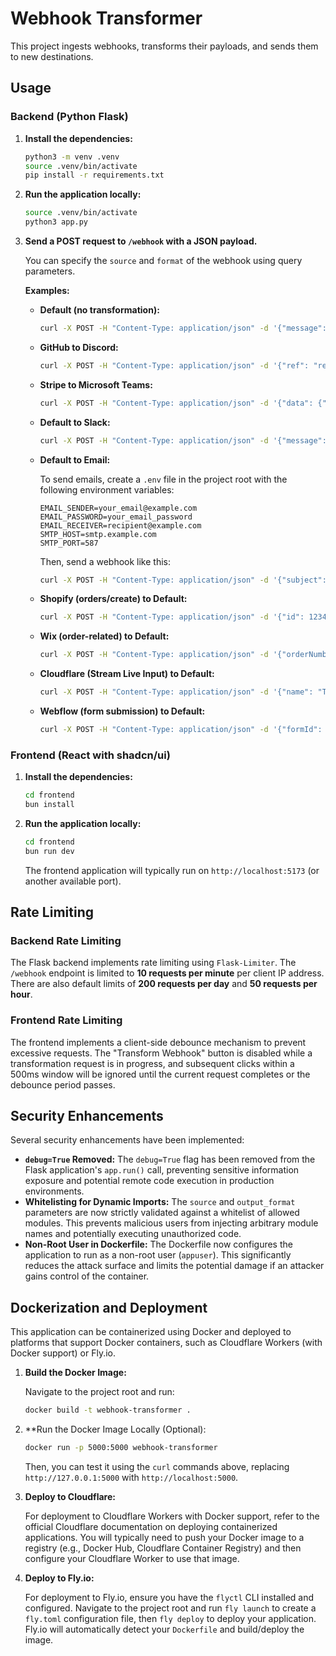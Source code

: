 # Webhook Transformer

This project ingests webhooks, transforms their payloads, and sends them to new destinations.

## Usage

### Backend (Python Flask)

1.  **Install the dependencies:**

    ```bash
    python3 -m venv .venv
    source .venv/bin/activate
    pip install -r requirements.txt
    ```

2.  **Run the application locally:**

    ```bash
    source .venv/bin/activate
    python3 app.py
    ```

3.  **Send a POST request to `/webhook` with a JSON payload.**

    You can specify the `source` and `format` of the webhook using query parameters.

    **Examples:**

    *   **Default (no transformation):**

        ```bash
        curl -X POST -H "Content-Type: application/json" -d '{"message": "Hello, world!"}' http://127.0.0.1:5000/webhook
        ```

    *   **GitHub to Discord:**

        ```bash
        curl -X POST -H "Content-Type: application/json" -d '{"ref": "refs/heads/main", "repository": {"full_name": "test/repo"}, "pusher": {"name": "testuser"}, "commits": [{}, {}]}' http://127.0.0.1:5000/webhook?source=github&format=discord
        ```

    *   **Stripe to Microsoft Teams:**

        ```bash
        curl -X POST -H "Content-Type: application/json" -d '{"data": {"object": {"amount": 1000, "currency": "usd", "billing_details": {"email": "test@example.com"}}}}' http://127.0.0.1:5000/webhook?source=stripe&format=msteams
        ```

    *   **Default to Slack:**

        ```bash
        curl -X POST -H "Content-Type: application/json" -d '{"message": "Hello, world!"}' http://127.0.0.1:5000/webhook?format=slack
        ```

    *   **Default to Email:**

        To send emails, create a `.env` file in the project root with the following environment variables:

        ```
        EMAIL_SENDER=your_email@example.com
        EMAIL_PASSWORD=your_email_password
        EMAIL_RECEIVER=recipient@example.com
        SMTP_HOST=smtp.example.com
        SMTP_PORT=587
        ```

        Then, send a webhook like this:

        ```bash
        curl -X POST -H "Content-Type: application/json" -d '{"subject": "Test Email", "body": "This is a test email body."}' http://127.0.0.1:5000/webhook?format=email
        ```

    *   **Shopify (orders/create) to Default:**

        ```bash
        curl -X POST -H "Content-Type: application/json" -d '{"id": 1234567890, "email": "john.doe@example.com", "total_price": "50.00", "currency": "USD", "line_items": []}' http://127.0.0.1:5000/webhook?source=shopify
        ```

    *   **Wix (order-related) to Default:**

        ```bash
        curl -X POST -H "Content-Type: application/json" -d '{"orderNumber": "10002", "payments": [{"amount": {"value": "0.01", "currency": "EUR"}}]}' http://127.0.0.1:5000/webhook?source=wix
        ```

    *   **Cloudflare (Stream Live Input) to Default:**

        ```bash
        curl -X POST -H "Content-Type: application/json" -d '{"name": "Test Webhook", "text": "A test event", "ts": 123456789, "data": {"notification_name": "Stream Live Input", "input_id": "eb222fcca08eeb1ae84c981ebe8aeeb6", "event_type": "live_input.disconnected", "updated_at": "2022-01-13T11:43:41.855717910Z"}}' http://127.0.0.1:5000/webhook?source=cloudflare
        ```

    *   **Webflow (form submission) to Default:**

        ```bash
        curl -X POST -H "Content-Type: application/json" -d '{"formId": "form123", "submissionId": "sub456", "data": {"email": "test@webflow.com", "name": "Webflow User"}, "siteId": "site789", "triggeredBy": "form_submission", "triggeredAt": "2025-07-15T10:00:00.000Z"}' http://127.0.0.1:5000/webhook?source=webflow
        ```

### Frontend (React with shadcn/ui)

1.  **Install the dependencies:**

    ```bash
    cd frontend
    bun install
    ```

2.  **Run the application locally:**

    ```bash
    cd frontend
    bun run dev
    ```

    The frontend application will typically run on `http://localhost:5173` (or another available port).

## Rate Limiting

### Backend Rate Limiting

The Flask backend implements rate limiting using `Flask-Limiter`. The `/webhook` endpoint is limited to **10 requests per minute** per client IP address. There are also default limits of **200 requests per day** and **50 requests per hour**.

### Frontend Rate Limiting

The frontend implements a client-side debounce mechanism to prevent excessive requests. The "Transform Webhook" button is disabled while a transformation request is in progress, and subsequent clicks within a 500ms window will be ignored until the current request completes or the debounce period passes.

## Security Enhancements

Several security enhancements have been implemented:

*   **`debug=True` Removed:** The `debug=True` flag has been removed from the Flask application's `app.run()` call, preventing sensitive information exposure and potential remote code execution in production environments.
*   **Whitelisting for Dynamic Imports:** The `source` and `output_format` parameters are now strictly validated against a whitelist of allowed modules. This prevents malicious users from injecting arbitrary module names and potentially executing unauthorized code.
*   **Non-Root User in Dockerfile:** The Dockerfile now configures the application to run as a non-root user (`appuser`). This significantly reduces the attack surface and limits the potential damage if an attacker gains control of the container.

## Dockerization and Deployment

This application can be containerized using Docker and deployed to platforms that support Docker containers, such as Cloudflare Workers (with Docker support) or Fly.io.

1.  **Build the Docker Image:**

    Navigate to the project root and run:

    ```bash
    docker build -t webhook-transformer .
    ```

2.  **Run the Docker Image Locally (Optional):

    ```bash
    docker run -p 5000:5000 webhook-transformer
    ```

    Then, you can test it using the `curl` commands above, replacing `http://127.0.0.1:5000` with `http://localhost:5000`.

3.  **Deploy to Cloudflare:**

    For deployment to Cloudflare Workers with Docker support, refer to the official Cloudflare documentation on deploying containerized applications. You will typically need to push your Docker image to a registry (e.g., Docker Hub, Cloudflare Container Registry) and then configure your Cloudflare Worker to use that image.

4.  **Deploy to Fly.io:**

    For deployment to Fly.io, ensure you have the `flyctl` CLI installed and configured. Navigate to the project root and run `fly launch` to create a `fly.toml` configuration file, then `fly deploy` to deploy your application. Fly.io will automatically detect your `Dockerfile` and build/deploy the image.